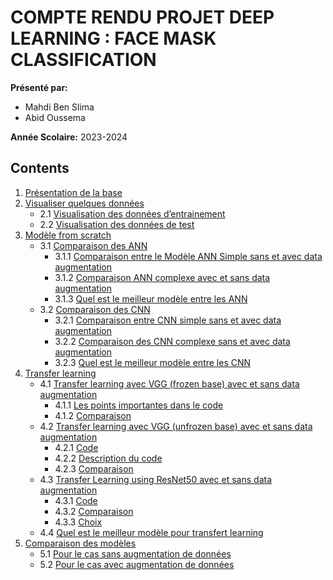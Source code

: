 # COMPTE RENDU PROJET DEEP LEARNING : FACE MASK CLASSIFICATION

**Présenté par:**
- Mahdi Ben Slima
- Abid Oussema

**Année Scolaire:**
2023-2024

## Contents
1. [Présentation de la base](#i-présentation-de-la-base)
2. [Visualiser quelques données](#ii-visualiser-quelques-données)
   - 2.1 [Visualisation des données d’entrainement](#1-visualisation-des-données-dentrainement)
   - 2.2 [Visualisation des données de test](#2-visualisation-des-données-de-test)
3. [Modèle from scratch](#iii-modèle-frome-scratch)
   - 3.1 [Comparaison des ANN](#1-comparaison-des-ann)
     - 3.1.1 [Comparaison entre le Modèle ANN Simple sans et avec data augmentation](#a-comparaison-entre-le-modèle-ann-simple-sans-et-avec-data-augmentation)
     - 3.1.2 [Comparaison ANN complexe avec et sans data augmentation](#b-comparaison-ann-complexe-avec-et-sans-data-augmentation)
     - 3.1.3 [Quel est le meilleur modèle entre les ANN](#c-quel-est-le-meilleur-modèle-entre-les-ann)
   - 3.2 [Comparaison des CNN](#2-compraison-des-cnn)
     - 3.2.1 [Comparaison entre CNN simple sans et avec data augmentation](#a-comparaison-entre-cnn-simple-sans-et-avec-data-augmentation)
     - 3.2.2 [Comparaison des CNN complexe sans et avec data augmentation](#b-comparaison-des-cnn-complexe-sans-et-avec-data-augmentation)
     - 3.2.3 [Quel est le meilleur modèle entre les CNN](#c-quel-est-le-meilleur-modèle-entre-les-cnn)
4. [Transfer learning](#iv-transfer-learning)
   - 4.1 [Transfer learning avec VGG (frozen base) avec et sans data augmentation](#1-transfer-learning-avec-vgg-frozen-base-avec-et-sans-data-augmentation)
     - 4.1.1 [Les points importantes dans le code](#a-les-points-importantes-dans-le-code)
     - 4.1.2 [Comparaison](#b-comparaison)
   - 4.2 [Transfer learning avec VGG (unfrozen base) avec et sans data augmentation](#2-transfer-learning-avec-vgg-unfrozen-base-avec-et-sans-data-augmentation)
     - 4.2.1 [Code](#a-code)
     - 4.2.2 [Description du code](#b-description-du-code)
     - 4.2.3 [Comparaison](#c-comparaison)
   - 4.3 [Transfer Learning using ResNet50 avec et sans data augmentation](#3-transfer-learning-using-resnet50-avec-et-sans-data-augmentation)
     - 4.3.1 [Code](#a-code)
     - 4.3.2 [Comparaison](#b-comparaison)
     - 4.3.3 [Choix](#c-choix)
   - 4.4 [Quel est le meilleur modèle pour transfert learning](#4-quel-est-le-meilleur-modèle-pour-transfert-learning)
5. [Comparaison des modèles](#v-comparaison-des-modèles)
   - 5.1 [Pour le cas sans augmentation de données](#1-pour-le-cas-sans-augmentation-de-données)
   - 5.2 [Pour le cas avec augmentation de données](#2-pour-le-cas-avec-augmentation-de-données)
